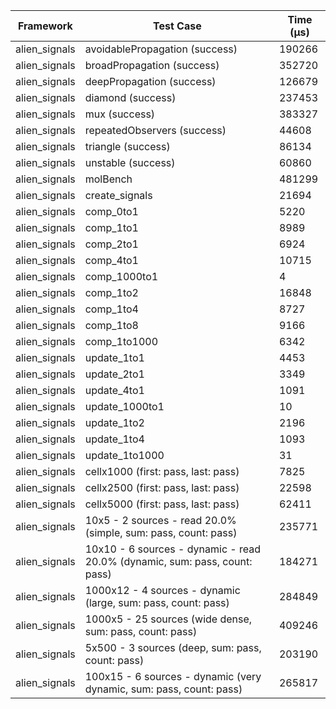 | Framework | Test Case | Time (μs) |
| --- | --- | --- |
| alien_signals | avoidablePropagation (success) | 190266 |
| alien_signals | broadPropagation (success) | 352720 |
| alien_signals | deepPropagation (success) | 126679 |
| alien_signals | diamond (success) | 237453 |
| alien_signals | mux (success) | 383327 |
| alien_signals | repeatedObservers (success) | 44608 |
| alien_signals | triangle (success) | 86134 |
| alien_signals | unstable (success) | 60860 |
| alien_signals | molBench | 481299 |
| alien_signals | create_signals | 21694 |
| alien_signals | comp_0to1 | 5220 |
| alien_signals | comp_1to1 | 8989 |
| alien_signals | comp_2to1 | 6924 |
| alien_signals | comp_4to1 | 10715 |
| alien_signals | comp_1000to1 | 4 |
| alien_signals | comp_1to2 | 16848 |
| alien_signals | comp_1to4 | 8727 |
| alien_signals | comp_1to8 | 9166 |
| alien_signals | comp_1to1000 | 6342 |
| alien_signals | update_1to1 | 4453 |
| alien_signals | update_2to1 | 3349 |
| alien_signals | update_4to1 | 1091 |
| alien_signals | update_1000to1 | 10 |
| alien_signals | update_1to2 | 2196 |
| alien_signals | update_1to4 | 1093 |
| alien_signals | update_1to1000 | 31 |
| alien_signals | cellx1000 (first: pass, last: pass) | 7825 |
| alien_signals | cellx2500 (first: pass, last: pass) | 22598 |
| alien_signals | cellx5000 (first: pass, last: pass) | 62411 |
| alien_signals | 10x5 - 2 sources - read 20.0% (simple, sum: pass, count: pass) | 235771 |
| alien_signals | 10x10 - 6 sources - dynamic - read 20.0% (dynamic, sum: pass, count: pass) | 184271 |
| alien_signals | 1000x12 - 4 sources - dynamic (large, sum: pass, count: pass) | 284849 |
| alien_signals | 1000x5 - 25 sources (wide dense, sum: pass, count: pass) | 409246 |
| alien_signals | 5x500 - 3 sources (deep, sum: pass, count: pass) | 203190 |
| alien_signals | 100x15 - 6 sources - dynamic (very dynamic, sum: pass, count: pass) | 265817 |
